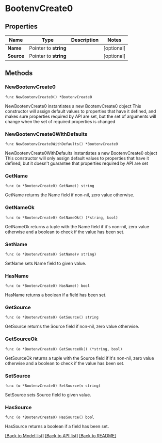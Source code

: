 # BootenvCreate0

## Properties

Name | Type | Description | Notes
------------ | ------------- | ------------- | -------------
**Name** | Pointer to **string** |  | [optional] 
**Source** | Pointer to **string** |  | [optional] 

## Methods

### NewBootenvCreate0

`func NewBootenvCreate0() *BootenvCreate0`

NewBootenvCreate0 instantiates a new BootenvCreate0 object
This constructor will assign default values to properties that have it defined,
and makes sure properties required by API are set, but the set of arguments
will change when the set of required properties is changed

### NewBootenvCreate0WithDefaults

`func NewBootenvCreate0WithDefaults() *BootenvCreate0`

NewBootenvCreate0WithDefaults instantiates a new BootenvCreate0 object
This constructor will only assign default values to properties that have it defined,
but it doesn't guarantee that properties required by API are set

### GetName

`func (o *BootenvCreate0) GetName() string`

GetName returns the Name field if non-nil, zero value otherwise.

### GetNameOk

`func (o *BootenvCreate0) GetNameOk() (*string, bool)`

GetNameOk returns a tuple with the Name field if it's non-nil, zero value otherwise
and a boolean to check if the value has been set.

### SetName

`func (o *BootenvCreate0) SetName(v string)`

SetName sets Name field to given value.

### HasName

`func (o *BootenvCreate0) HasName() bool`

HasName returns a boolean if a field has been set.

### GetSource

`func (o *BootenvCreate0) GetSource() string`

GetSource returns the Source field if non-nil, zero value otherwise.

### GetSourceOk

`func (o *BootenvCreate0) GetSourceOk() (*string, bool)`

GetSourceOk returns a tuple with the Source field if it's non-nil, zero value otherwise
and a boolean to check if the value has been set.

### SetSource

`func (o *BootenvCreate0) SetSource(v string)`

SetSource sets Source field to given value.

### HasSource

`func (o *BootenvCreate0) HasSource() bool`

HasSource returns a boolean if a field has been set.


[[Back to Model list]](../README.md#documentation-for-models) [[Back to API list]](../README.md#documentation-for-api-endpoints) [[Back to README]](../README.md)


